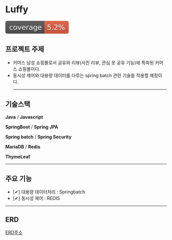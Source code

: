 # Luffy


![test coverage](.github/badges/jacoco.svg)


## 프로젝트 주제 

- 커머스 남성 쇼핑몰로서 공유와 리뷰(사진 리뷰, 관심 옷 공유 기능)에 특화된 커머스 쇼핑몰이다.
- 동시성 제어와 대용량 데이터를 다루는 spring batch 관련 기술을 적용할 예정이다.
  <hr/>

## 기술스택


**Java**  / **Javascript**

**SpringBoot** / **Spring JPA**

**Spring batch** / **Spring Security**

**MariaDB** / **Redis**

**ThymeLeaf**

<hr/>

## 주요 기능 

- [✔] 대용량 데이터처리 : Springbatch
- [✔] 동시성 제어 : REDIS

<hr/>

## ERD 

[ERD주소](https://www.erdcloud.com/d/LBrpvQWPKoqr8Wk2h)

